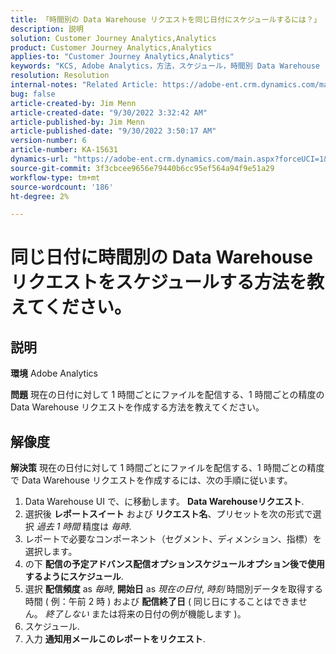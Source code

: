 ```yaml
---
title: 「時間別の Data Warehouse リクエストを同じ日付にスケジュールするには？」
description: 説明
solution: Customer Journey Analytics,Analytics
product: Customer Journey Analytics,Analytics
applies-to: "Customer Journey Analytics,Analytics"
keywords: "KCS, Adobe Analytics，方法，スケジュール，時間別 Data Warehouse リクエスト，同じ日付"
resolution: Resolution
internal-notes: "Related Article: https://adobe-ent.crm.dynamics.com/main.aspx?appid=c8f3a4cd-a068-e911-a957-000d3a34e00b&pagetype=entityrecord&etn=knowledgearticle&id=b5d08a45-cea0-ea11-a812-000d3a303484"
bug: false
article-created-by: Jim Menn
article-created-date: "9/30/2022 3:32:42 AM"
article-published-by: Jim Menn
article-published-date: "9/30/2022 3:50:17 AM"
version-number: 6
article-number: KA-15631
dynamics-url: "https://adobe-ent.crm.dynamics.com/main.aspx?forceUCI=1&pagetype=entityrecord&etn=knowledgearticle&id=5897e786-7040-ed11-9db1-0022480866ad"
source-git-commit: 3f3cbcee9656e79440b6cc95ef564a94f9e51a29
workflow-type: tm+mt
source-wordcount: '186'
ht-degree: 2%

---
```


# 同じ日付に時間別の Data Warehouse リクエストをスケジュールする方法を教えてください。

## 説明


<b>環境</b>
Adobe Analytics

<b>問題</b>
現在の日付に対して 1 時間ごとにファイルを配信する、1 時間ごとの精度の Data Warehouse リクエストを作成する方法を教えてください。


## 解像度


<b>解決策</b>
現在の日付に対して 1 時間ごとにファイルを配信する、1 時間ごとの精度で Data Warehouse リクエストを作成するには、次の手順に従います。

1. Data Warehouse UI で、に移動します。 <b>Data Warehouseリクエスト</b>.
2. 選択後 <b>レポートスイート</b> および <b>リクエスト名</b>、プリセットを次の形式で選択 *過去 1 時間* 精度は *毎時*.
3. レポートで必要なコンポーネント（セグメント、ディメンション、指標）を選択します。
4. の下 <b>配信の予定</b><b>アドバンス配信オプション</b><b>スケジュールオプション</b><b>後で使用するようにスケジュール</b>.
5. 選択 <b>配信頻度</b> as *毎時*, <b>開始日</b> as *現在の日付*, *時刻* 時間別データを取得する時間 ( 例：午前 2 時 ) および <b>配信終了日</b> ( 同じ日にすることはできません。 *終了しない* または将来の日付の例が機能します )。
6. スケジュール.
7. 入力 <b>通知用メール</b><b>このレポートをリクエスト</b>.

